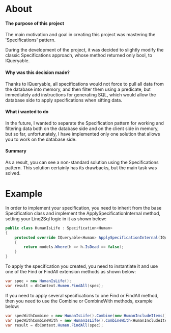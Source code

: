 # About
#### The purpose of this project
The main motivation and goal in creating this project was mastering the 'Specifications' pattern.

During the development of the project, it was decided to slightly modify the classic Specifications approach, whose method returned only bool, to IQueryable.

#### Why was this decision made?

Thanks to IQueryable, all specifications would not force to pull all data from the database into memory, and then filter them using a predicate, but immediately add instructions for generating SQL, which would allow the database side to apply specifications when sifting data.
#### What i wanted to do
In the future, I wanted to separate the Specification pattern for working and filtering data both on the database side and on the client side in memory, but so far, unfortunately, I have implemented only one solution that allows you to work on the database side.

#### Summary
As a result, you can see a non-standard solution using the Specifications pattern.
This solution certainly has its drawbacks, but the main task was solved.
# Example
In order to implement your specification, you need to inherit from the base Specification class and implement the ApplySpecificationInternal method, setting your Linq2Sql logic in it as shown below:
```csharp
public class HumanIsLife : Specification<Human>
{
    protected override IQueryable<Human> ApplySpecificationInternal(IQueryable<Human> models)
    {
        return models.Where(h => h.IsDead == false);
    }
}
```
To apply the specification you created, you need to instantiate it and use one of the Find or FindAll extension methods as shown below:
```csharp
var spec = new HumanIsLife();
var result = dbContext.Humen.FindAll(spec);
```
If you need to apply several specifications to one Find or FindAll method, then you need to use the Combine or CombineWith methods, example below:
```csharp
var specWithCombine = new HumanIsLife().Combine(new HumanIncludeItems());
var specWithCombineWith = new HumanIsLife().CombineWith<HumanIncludeItems>();
var result = dbContext.Humen.FindAll(spec);
```

